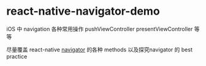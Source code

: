 # react-native-navigator-demo
iOS 中 navigation 各种常用操作  pushViewController presentViewController  等等

尽量覆盖 react-native [navigator](https://facebook.github.io/react-native/docs/navigator.html#navigator-methods) 的各种 methods
以及探究navigator 的 best practice
